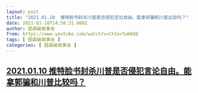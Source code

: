 ```yaml
---
layout: post
title: "2021.01.10  推特脸书封杀川普是否侵犯言论自由。能拿郭骗和川普比较吗？"
date: 2021-01-10T14:58:31.000Z
author: 图森破故事会
from: https://www.youtube.com/watch?v=ChIer5aHbDE
tags: [ 图森破故事会 ]
categories: [ 图森破故事会 ]
---
```

<!--1610290711000-->
[2021.01.10  推特脸书封杀川普是否侵犯言论自由。能拿郭骗和川普比较吗？](https://www.youtube.com/watch?v=ChIer5aHbDE)
------

<div>

</div>
